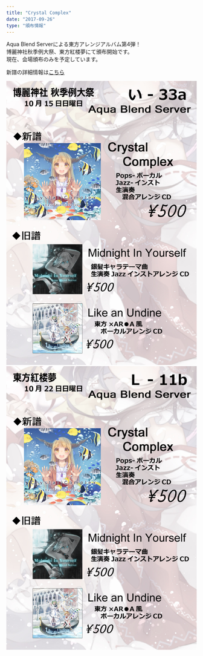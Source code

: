 ```yaml
---
title: "Crystal Complex"
date: "2017-09-26"
type: "頒布情報"
---
```

Aqua Blend Serverによる東方アレンジアルバム第4弾！  
博麗神社秋季例大祭、東方紅楼夢にて頒布開始です。  
現在、会場頒布のみを予定しています。  
  
新譜の詳細情報は<a href="/tokusetsu/CC" target="_blank">こちら</a>  
  
![05_CC](../images/etc/05_CC/cc_oshinagaki_1015.jpg)  
![05_CC](../images/etc/05_CC/cc_oshinagaki_1022.jpg)  